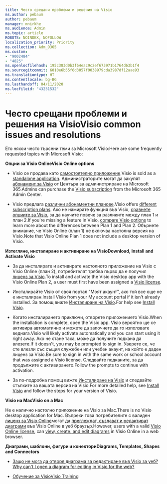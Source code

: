 ```yaml
---
title: Често срещани проблеми и решения на Visio
ms.author: pebaum
author: pebaum
manager: mnirkhe
ms.audience: Admin
ms.topic: article
ROBOTS: NOINDEX, NOFOLLOW
localization_priority: Priority
ms.collection: Adm_O365
ms.custom:
- "9002484"
- "4825"
ms.openlocfilehash: 195c383d0b3f64eac9c2ef673971b1764d63b1f4
ms.sourcegitcommit: 6010e6b55f6d3057f9038979cda3987df12aae93
ms.translationtype: HT
ms.contentlocale: bg-BG
ms.lasthandoff: 04/11/2020
ms.locfileid: "43231532"
---
```

# <a name="visio-common-issues-and-resolutions"></a><span data-ttu-id="ddb93-102">Често срещани проблеми и решения на Visio</span><span class="sxs-lookup"><span data-stu-id="ddb93-102">Visio common issues and resolutions</span></span>

<span data-ttu-id="ddb93-103">Ето някои често търсени теми за Microsoft Visio:</span><span class="sxs-lookup"><span data-stu-id="ddb93-103">Here are some frequently requested topics with Microsoft Visio:</span></span>

<span data-ttu-id="ddb93-104">**Опции за Visio Online**</span><span class="sxs-lookup"><span data-stu-id="ddb93-104">**Visio Online options**</span></span>

- <span data-ttu-id="ddb93-105">Visio се продава като [самостоятелно приложение](https://products.office.com/visio/flowchart-software).</span><span class="sxs-lookup"><span data-stu-id="ddb93-105">Visio is sold as a [standalone application](https://products.office.com/visio/flowchart-software).</span></span> <span data-ttu-id="ddb93-106">Администраторите могат да закупят [абонамент за Visio](https://docs.microsoft.com/alchemyinsights/purchase-visio-subscription) от Центъра за администриране на Microsoft 365.</span><span class="sxs-lookup"><span data-stu-id="ddb93-106">Admins can purchase the [Visio subscription](https://docs.microsoft.com/alchemyinsights/purchase-visio-subscription) from the Microsoft 365 Admin Center.</span></span>

- <span data-ttu-id="ddb93-107">Visio предлага [различни абонаментни планове](https://products.office.com/visio/microsoft-visio-plans-and-pricing-compare-visio-options).</span><span class="sxs-lookup"><span data-stu-id="ddb93-107">Visio offers [different subscription plans](https://products.office.com/visio/microsoft-visio-plans-and-pricing-compare-visio-options).</span></span> <span data-ttu-id="ddb93-108">Ако не намирате функция във Visio, [сравнете опциите за Visio](https://products.office.com/visio/microsoft-visio-plans-and-pricing-compare-visio-options), за да научите повече за разликите между план 1 и план 2.</span><span class="sxs-lookup"><span data-stu-id="ddb93-108">If you're missing a feature in Visio, [compare Visio options](https://products.office.com/visio/microsoft-visio-plans-and-pricing-compare-visio-options) to learn more about the differences between Plan 1 and Plan 2.</span></span>  <span data-ttu-id="ddb93-109">Обърнете внимание, че Visio Online (план 1) не включва настолна версия на Visio.</span><span class="sxs-lookup"><span data-stu-id="ddb93-109">Note that Visio Online Plan 1 does not include a desktop version of Visio.</span></span>

<span data-ttu-id="ddb93-110">**Изтегляне, инсталиране и активиране на Visio**</span><span class="sxs-lookup"><span data-stu-id="ddb93-110">**Download, Install and Activate Visio**</span></span>

- <span data-ttu-id="ddb93-111">За да инсталирате и активирате настолното приложение на Visio с Visio Online (план 2), потребителят трябва първо да е получил [лиценз за Visio](https://docs.microsoft.com/office365/admin/subscriptions-and-billing/assign-licenses-to-users).</span><span class="sxs-lookup"><span data-stu-id="ddb93-111">To install and activate the Visio desktop app with the Visio Online Plan 2, a user must first have been assigned a [Visio license](https://docs.microsoft.com/office365/admin/subscriptions-and-billing/assign-licenses-to-users).</span></span>

- <span data-ttu-id="ddb93-112">Инсталирайте Visio от своя портал "Моят акаунт", ако той все още не е инсталиран.</span><span class="sxs-lookup"><span data-stu-id="ddb93-112">Install Visio from your My account portal if it isn't already installed.</span></span> <span data-ttu-id="ddb93-113">За помощ вижте [Инсталиране на Visio](https://support.office.com/article/f98f21e3-aa02-4827-9167-ddab5b025710).</span><span class="sxs-lookup"><span data-stu-id="ddb93-113">For help see [Install Visio](https://support.office.com/article/f98f21e3-aa02-4827-9167-ddab5b025710).</span></span>

- <span data-ttu-id="ddb93-114">Когато инсталирането приключи, отворете приложението Visio.</span><span class="sxs-lookup"><span data-stu-id="ddb93-114">When the installation is complete, open the Visio app.</span></span> <span data-ttu-id="ddb93-115">Visio вероятно ще се активира автоматично и можете да започнете да го използвате веднага.</span><span class="sxs-lookup"><span data-stu-id="ddb93-115">Visio will likely activate automatically and you can start using it right away.</span></span> <span data-ttu-id="ddb93-116">Ако не стане така, може да получите подкана да влезете.</span><span class="sxs-lookup"><span data-stu-id="ddb93-116">If it doesn't, you may be prompted to sign in.</span></span> <span data-ttu-id="ddb93-117">Уверете се, че сте влезли със същия служебен или учебен акаунт, на който е даден лиценз за Visio.</span><span class="sxs-lookup"><span data-stu-id="ddb93-117">Be sure to sign in with the same work or school account that was assigned a Visio license.</span></span> <span data-ttu-id="ddb93-118">Следвайте подканите, за да продължите с активирането.</span><span class="sxs-lookup"><span data-stu-id="ddb93-118">Follow the prompts to continue with activation.</span></span>

- <span data-ttu-id="ddb93-119">За по-подробна помощ вижте [Инсталиране на Visio](https://support.office.com/article/f98f21e3-aa02-4827-9167-ddab5b025710) и следвайте стъпките за вашата версия на Visio.</span><span class="sxs-lookup"><span data-stu-id="ddb93-119">For more detailed help, see [Install Visio](https://support.office.com/article/f98f21e3-aa02-4827-9167-ddab5b025710) and follow the steps for your version of Visio.</span></span>

<span data-ttu-id="ddb93-120">**Visio на Mac**</span><span class="sxs-lookup"><span data-stu-id="ddb93-120">**Visio on a Mac**</span></span>

<span data-ttu-id="ddb93-121">Не е налично настолно приложение на Visio за Mac.</span><span class="sxs-lookup"><span data-stu-id="ddb93-121">There is no Visio desktop application for Mac.</span></span> <span data-ttu-id="ddb93-122">Въпреки това потребителите с валиден [лиценз за Visio Online](https://docs.microsoft.com/office365/admin/subscriptions-and-billing/assign-licenses-to-users)могат да [преглеждат, създават и редактират диаграми](https://support.office.com/article/06f04845-91b8-4e8f-881f-a43c970735fc) във Visio Online в уеб браузър.</span><span class="sxs-lookup"><span data-stu-id="ddb93-122">However, users with a valid [Visio Online license](https://docs.microsoft.com/office365/admin/subscriptions-and-billing/assign-licenses-to-users), can [view, create, and edit diagrams](https://support.office.com/article/06f04845-91b8-4e8f-881f-a43c970735fc) in Visio Online in a web browser.</span></span>

<span data-ttu-id="ddb93-123">**Диаграми, шаблони, фигури и конектори**</span><span class="sxs-lookup"><span data-stu-id="ddb93-123">**Diagrams, Templates, Shapes and Connectors**</span></span>

- [<span data-ttu-id="ddb93-124">Защо не мога да отворя диаграма за редактиране във Visio за уеб?</span><span class="sxs-lookup"><span data-stu-id="ddb93-124">Why can't I open a diagram for editing in Visio for the web?</span></span>](https://support.microsoft.com/bg-BG/office/why-can-t-i-open-a-diagram-for-editing-in-visio-for-the-web-ea4a23d3-21d3-4878-945e-cf1be4140357)

- [<span data-ttu-id="ddb93-125">Обучение за Visio</span><span class="sxs-lookup"><span data-stu-id="ddb93-125">Visio Training</span></span>](https://support.office.com/article/visio-training-e058bcfa-1d90-4653-afc6-e84d54cf94a6)
